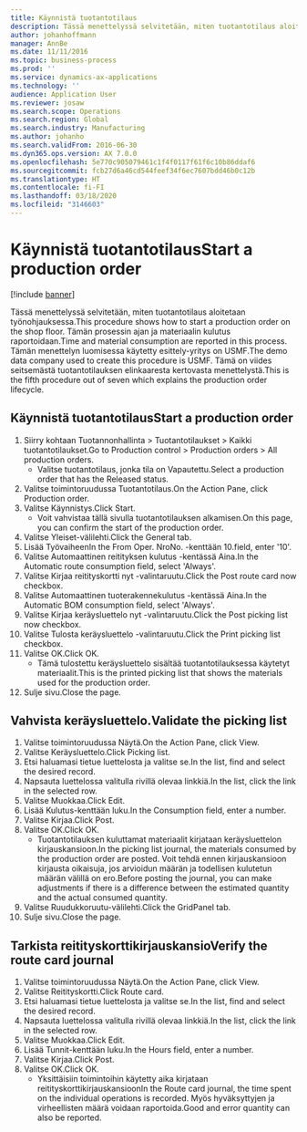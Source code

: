 ```yaml
---
title: Käynnistä tuotantotilaus
description: Tässä menettelyssä selvitetään, miten tuotantotilaus aloitetaan työnohjauksessa.
author: johanhoffmann
manager: AnnBe
ms.date: 11/11/2016
ms.topic: business-process
ms.prod: ''
ms.service: dynamics-ax-applications
ms.technology: ''
audience: Application User
ms.reviewer: josaw
ms.search.scope: Operations
ms.search.region: Global
ms.search.industry: Manufacturing
ms.author: johanho
ms.search.validFrom: 2016-06-30
ms.dyn365.ops.version: AX 7.0.0
ms.openlocfilehash: 5e770c905079461c1f4f0117f61f6c10b86ddaf6
ms.sourcegitcommit: fcb27d6a46cd544feef34f6ec7607bdd46b0c12b
ms.translationtype: HT
ms.contentlocale: fi-FI
ms.lasthandoff: 03/18/2020
ms.locfileid: "3146603"
---
```

# <a name="start-a-production-order"></a><span data-ttu-id="28b24-103">Käynnistä tuotantotilaus</span><span class="sxs-lookup"><span data-stu-id="28b24-103">Start a production order</span></span>

[!include [banner](../../includes/banner.md)]

<span data-ttu-id="28b24-104">Tässä menettelyssä selvitetään, miten tuotantotilaus aloitetaan työnohjauksessa.</span><span class="sxs-lookup"><span data-stu-id="28b24-104">This procedure shows how to start a production order on the shop floor.</span></span> <span data-ttu-id="28b24-105">Tämän prosessin ajan ja materiaalin kulutus raportoidaan.</span><span class="sxs-lookup"><span data-stu-id="28b24-105">Time and material consumption are reported in this process.</span></span> <span data-ttu-id="28b24-106">Tämän menettelyn luomisessa käytetty esittely-yritys on USMF.</span><span class="sxs-lookup"><span data-stu-id="28b24-106">The demo data company used to create this procedure is USMF.</span></span> <span data-ttu-id="28b24-107">Tämä on viides seitsemästä tuotantotilauksen elinkaaresta kertovasta menettelystä.</span><span class="sxs-lookup"><span data-stu-id="28b24-107">This is the fifth procedure out of seven which explains the production order lifecycle.</span></span>


## <a name="start-a-production-order"></a><span data-ttu-id="28b24-108">Käynnistä tuotantotilaus</span><span class="sxs-lookup"><span data-stu-id="28b24-108">Start a production order</span></span>
1. <span data-ttu-id="28b24-109">Siirry kohtaan Tuotannonhallinta > Tuotantotilaukset > Kaikki tuotantotilaukset.</span><span class="sxs-lookup"><span data-stu-id="28b24-109">Go to Production control > Production orders > All production orders.</span></span>
    * <span data-ttu-id="28b24-110">Valitse tuotantotilaus, jonka tila on Vapautettu.</span><span class="sxs-lookup"><span data-stu-id="28b24-110">Select a production order that has the Released status.</span></span>  
2. <span data-ttu-id="28b24-111">Valitse toimintoruudussa Tuotantotilaus.</span><span class="sxs-lookup"><span data-stu-id="28b24-111">On the Action Pane, click Production order.</span></span>
3. <span data-ttu-id="28b24-112">Valitse Käynnistys.</span><span class="sxs-lookup"><span data-stu-id="28b24-112">Click Start.</span></span>
    * <span data-ttu-id="28b24-113">Voit vahvistaa tällä sivulla tuotantotilauksen alkamisen.</span><span class="sxs-lookup"><span data-stu-id="28b24-113">On this page, you can confirm the start of the production order.</span></span>  
4. <span data-ttu-id="28b24-114">Valitse Yleiset-välilehti.</span><span class="sxs-lookup"><span data-stu-id="28b24-114">Click the General tab.</span></span>
5. <span data-ttu-id="28b24-115">Lisää Työvaiheen</span><span class="sxs-lookup"><span data-stu-id="28b24-115">In the From Oper.</span></span> <span data-ttu-id="28b24-116">Nro</span><span class="sxs-lookup"><span data-stu-id="28b24-116">No.</span></span> <span data-ttu-id="28b24-117">-kenttään 10.</span><span class="sxs-lookup"><span data-stu-id="28b24-117">field, enter '10'.</span></span>
6. <span data-ttu-id="28b24-118">Valitse Automaattinen reitityksen kulutus -kentässä Aina.</span><span class="sxs-lookup"><span data-stu-id="28b24-118">In the Automatic route consumption field, select 'Always'.</span></span>
7. <span data-ttu-id="28b24-119">Valitse Kirjaa reitityskortti nyt -valintaruutu.</span><span class="sxs-lookup"><span data-stu-id="28b24-119">Click the Post route card now checkbox.</span></span>
8. <span data-ttu-id="28b24-120">Valitse Automaattinen tuoterakennekulutus -kentässä Aina.</span><span class="sxs-lookup"><span data-stu-id="28b24-120">In the Automatic BOM consumption field, select 'Always'.</span></span>
9. <span data-ttu-id="28b24-121">Valitse Kirjaa keräysluettelo nyt -valintaruutu.</span><span class="sxs-lookup"><span data-stu-id="28b24-121">Click the Post picking list now checkbox.</span></span>
10. <span data-ttu-id="28b24-122">Valitse Tulosta keräysluettelo -valintaruutu.</span><span class="sxs-lookup"><span data-stu-id="28b24-122">Click the Print picking list checkbox.</span></span>
11. <span data-ttu-id="28b24-123">Valitse OK.</span><span class="sxs-lookup"><span data-stu-id="28b24-123">Click OK.</span></span>
    * <span data-ttu-id="28b24-124">Tämä tulostettu keräysluettelo sisältää tuotantotilauksessa käytetyt materiaalit.</span><span class="sxs-lookup"><span data-stu-id="28b24-124">This is the printed picking list that shows the materials used for the production order.</span></span>  
12. <span data-ttu-id="28b24-125">Sulje sivu.</span><span class="sxs-lookup"><span data-stu-id="28b24-125">Close the page.</span></span>

## <a name="validate-the-picking-list"></a><span data-ttu-id="28b24-126">Vahvista keräysluettelo.</span><span class="sxs-lookup"><span data-stu-id="28b24-126">Validate the picking list</span></span>
1. <span data-ttu-id="28b24-127">Valitse toimintoruudussa Näytä.</span><span class="sxs-lookup"><span data-stu-id="28b24-127">On the Action Pane, click View.</span></span>
2. <span data-ttu-id="28b24-128">Valitse Keräysluettelo.</span><span class="sxs-lookup"><span data-stu-id="28b24-128">Click Picking list.</span></span>
3. <span data-ttu-id="28b24-129">Etsi haluamasi tietue luettelosta ja valitse se.</span><span class="sxs-lookup"><span data-stu-id="28b24-129">In the list, find and select the desired record.</span></span>
4. <span data-ttu-id="28b24-130">Napsauta luettelossa valitulla rivillä olevaa linkkiä.</span><span class="sxs-lookup"><span data-stu-id="28b24-130">In the list, click the link in the selected row.</span></span>
5. <span data-ttu-id="28b24-131">Valitse Muokkaa.</span><span class="sxs-lookup"><span data-stu-id="28b24-131">Click Edit.</span></span>
6. <span data-ttu-id="28b24-132">Lisää Kulutus-kenttään luku.</span><span class="sxs-lookup"><span data-stu-id="28b24-132">In the Consumption field, enter a number.</span></span>
7. <span data-ttu-id="28b24-133">Valitse Kirjaa.</span><span class="sxs-lookup"><span data-stu-id="28b24-133">Click Post.</span></span>
8. <span data-ttu-id="28b24-134">Valitse OK.</span><span class="sxs-lookup"><span data-stu-id="28b24-134">Click OK.</span></span>
    * <span data-ttu-id="28b24-135">Tuotantotilauksen kuluttamat materiaalit kirjataan keräysluettelon kirjauskansioon.</span><span class="sxs-lookup"><span data-stu-id="28b24-135">In the picking list journal, the materials consumed by the production order are posted.</span></span> <span data-ttu-id="28b24-136">Voit tehdä ennen kirjauskansioon kirjausta oikaisuja, jos arvioidun määrän ja todellisen kulutetun määrän välillä on ero.</span><span class="sxs-lookup"><span data-stu-id="28b24-136">Before posting the journal, you can make adjustments if there is a difference between the estimated quantity and the actual consumed quantity.</span></span>  
9. <span data-ttu-id="28b24-137">Valitse Ruudukkoruutu-välilehti.</span><span class="sxs-lookup"><span data-stu-id="28b24-137">Click the GridPanel tab.</span></span>
10. <span data-ttu-id="28b24-138">Sulje sivu.</span><span class="sxs-lookup"><span data-stu-id="28b24-138">Close the page.</span></span>

## <a name="verify-the-route-card-journal"></a><span data-ttu-id="28b24-139">Tarkista reitityskorttikirjauskansio</span><span class="sxs-lookup"><span data-stu-id="28b24-139">Verify the route card journal</span></span>
1. <span data-ttu-id="28b24-140">Valitse toimintoruudussa Näytä.</span><span class="sxs-lookup"><span data-stu-id="28b24-140">On the Action Pane, click View.</span></span>
2. <span data-ttu-id="28b24-141">Valitse Reitityskortti.</span><span class="sxs-lookup"><span data-stu-id="28b24-141">Click Route card.</span></span>
3. <span data-ttu-id="28b24-142">Etsi haluamasi tietue luettelosta ja valitse se.</span><span class="sxs-lookup"><span data-stu-id="28b24-142">In the list, find and select the desired record.</span></span>
4. <span data-ttu-id="28b24-143">Napsauta luettelossa valitulla rivillä olevaa linkkiä.</span><span class="sxs-lookup"><span data-stu-id="28b24-143">In the list, click the link in the selected row.</span></span>
5. <span data-ttu-id="28b24-144">Valitse Muokkaa.</span><span class="sxs-lookup"><span data-stu-id="28b24-144">Click Edit.</span></span>
6. <span data-ttu-id="28b24-145">Lisää Tunnit-kenttään luku.</span><span class="sxs-lookup"><span data-stu-id="28b24-145">In the Hours field, enter a number.</span></span>
7. <span data-ttu-id="28b24-146">Valitse Kirjaa.</span><span class="sxs-lookup"><span data-stu-id="28b24-146">Click Post.</span></span>
8. <span data-ttu-id="28b24-147">Valitse OK.</span><span class="sxs-lookup"><span data-stu-id="28b24-147">Click OK.</span></span>
    * <span data-ttu-id="28b24-148">Yksittäisiin toimintoihin käytetty aika kirjataan reitityskorttikirjauskansioon</span><span class="sxs-lookup"><span data-stu-id="28b24-148">In the Route card journal, the time spent on the individual operations is recorded.</span></span> <span data-ttu-id="28b24-149">Myös hyväksyttyjen ja virheellisten määrä voidaan raportoida.</span><span class="sxs-lookup"><span data-stu-id="28b24-149">Good and error quantity can also be reported.</span></span>  
